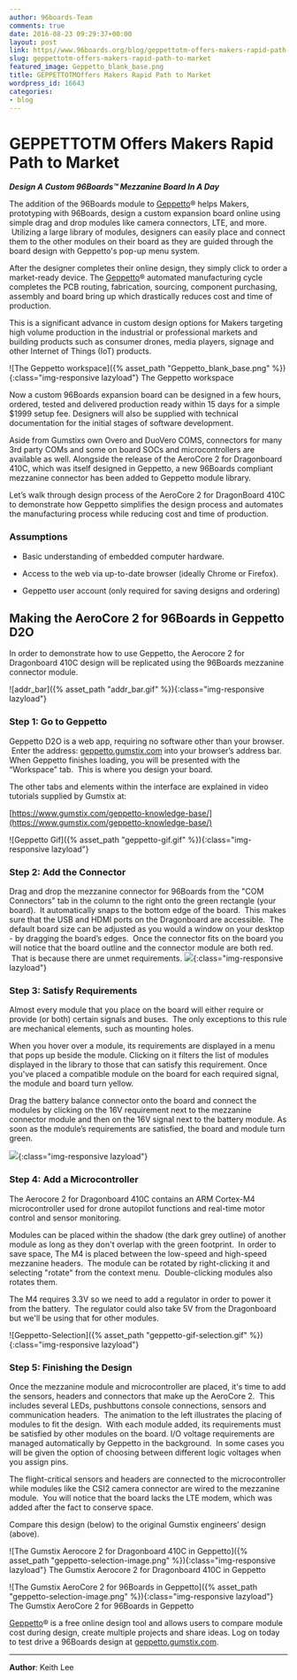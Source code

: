 ```yaml
---
author: 96boards-Team
comments: true
date: 2016-08-23 09:29:37+00:00
layout: post
link: https//www.96boards.org/blog/geppettotm-offers-makers-rapid-path-to-market/
slug: geppettotm-offers-makers-rapid-path-to-market
featured_image: Geppetto_blank_base.png
title: GEPPETTOTMOffers Makers Rapid Path to Market
wordpress_id: 16643
categories:
- blog
---
```


# GEPPETTOTM Offers Makers Rapid Path to Market


**_Design A Custom 96Boards™ Mezzanine Board In A Day_**

The addition of the 96Boards module to [Geppetto](https://www.gumstix.com/geppetto/)® helps Makers, prototyping with 96Boards, design a custom expansion board online using simple drag and drop modules like camera connectors, LTE, and more.  Utilizing a large library of modules, designers can easily place and connect them to the other modules on their board as they are guided through the board design with Geppetto's pop-up menu system.

After the designer completes their online design, they simply click to order a market-ready device. The [Geppetto](https://www.gumstix.com/geppetto/)® automated manufacturing cycle completes the PCB routing, fabrication, sourcing, component purchasing, assembly and board bring up which drastically reduces cost and time of production.

This is a significant advance in custom design options for Makers targeting high volume production in the industrial or professional markets and building products such as consumer drones, media players, signage and other Internet of Things (IoT) products.

![The Geppetto workspace]({% asset_path "Geppetto_blank_base.png" %}){:class="img-responsive lazyload"}
The Geppetto workspace



Now a custom 96Boards expansion board can be designed in a few hours, ordered, tested and delivered production ready within 15 days for a simple $1999 setup fee. Designers will also be supplied with technical documentation for the initial stages of software development.

Aside from Gumstixs own Overo and DuoVero COMS, connectors for many 3rd party COMs and some on board SOCs and microcontrollers are available as well. Alongside the release of the AeroCore 2 for Dragonboard 410C, which was itself designed in Geppetto, a new 96Boards compliant mezzanine connector has been added to Geppetto module library.

Let’s walk through design process of the AeroCore 2 for DragonBoard 410C to demonstrate how Geppetto simplifies the design process and automates the manufacturing process while reducing cost and time of production.


### Assumptions






  * Basic understanding of embedded computer hardware.


  * Access to the web via up-to-date browser (ideally Chrome or Firefox).


  * Geppetto user account (only required for saving designs and ordering)




## Making the AeroCore 2 for 96Boards in Geppetto D2O


In order to demonstrate how to use Geppetto, the Aerocore 2 for Dragonboard 410C design will be replicated using the 96Boards mezzanine connector module.

![addr_bar]({% asset_path "addr_bar.gif" %}){:class="img-responsive lazyload"}


### Step 1: Go to Geppetto


Geppetto D2O is a web app, requiring no software other than your browser.  Enter the address: [geppetto.gumstix.com](http://geppetto.gumstix.com/) into your browser’s address bar. When Geppetto finishes loading, you will be presented with the “Workspace” tab.  This is where you design your board.

The other tabs and elements within the interface are explained in video tutorials supplied by Gumstix at:

[https://www.gumstix.com/geppetto-knowledge-base/](https://www.gumstix.com/geppetto-knowledge-base/)

![Geppetto Gif]({% asset_path "geppetto-gif.gif" %}){:class="img-responsive lazyload"}


### Step 2: Add the Connector


Drag and drop the mezzanine connector for 96Boards from the "COM Connectors" tab in the column to the right onto the green rectangle (your board).  It automatically snaps to the bottom edge of the board.  This makes sure that the USB and HDMI ports on the Dragonboard are accessible.  The default board size can be adjusted as you would a window on your desktop - by dragging the board’s edges.  Once the connector fits on the board you will notice that the board outline and the connector module are both red.  That is because there are unmet requirements.
![](http://i.giphy.com/l0MYKLJoGIUxtp888.gif){:class="img-responsive lazyload"}


### Step 3: Satisfy Requirements


Almost every module that you place on the board will either require or provide (or both) certain signals and buses.  The only exceptions to this rule are mechanical elements, such as mounting holes.

When you hover over a module, its requirements are displayed in a menu that pops up beside the module. Clicking on it filters the list of modules displayed in the library to those that can satisfy this requirement. Once you've placed a compatible module on the board for each required signal, the module and board turn yellow.

Drag the battery balance connector onto the board and connect the modules by clicking on the 16V requirement next to the mezzanine connector module and then on the 16V signal next to the battery module. As soon as the module’s requirements are satisfied, the board and module turn green.

![](http://i.giphy.com/l0MYKKntJQrSyHUhW.gif){:class="img-responsive lazyload"}


### Step 4: Add a Microcontroller


The Aerocore 2 for Dragonboard 410C contains an ARM Cortex-M4 microcontroller used for drone autopilot functions and real-time motor control and sensor monitoring.

Modules can be placed within the shadow (the dark grey outline) of another module as long as they don't overlap with the green footprint.  In order to save space, The M4 is placed between the low-speed and high-speed mezzanine headers.  The module can be rotated by right-clicking it and selecting "rotate" from the context menu.  Double-clicking modules also rotates them.

The M4 requires 3.3V so we need to add a regulator in order to power it from the battery.  The regulator could also take 5V from the Dragonboard but we'll be using that for other modules.

![Geppetto-Selection]({% asset_path "geppetto-gif-selection.gif" %}){:class="img-responsive lazyload"}

### Step 5: Finishing the Design


Once the mezzanine module and microcontroller are placed, it's time to add the sensors, headers and connectors that make up the AeroCore 2.  This includes several LEDs, pushbuttons console connections, sensors and communication headers.  The animation to the left illustrates the placing of modules to fit the design.  With each module added, its requirements must be satisfied by other modules on the board. I/O voltage requirements are managed automatically by Geppetto in the background.  In some cases you will be given the option of choosing between different logic voltages when you assign pins.

The flight-critical sensors and headers are connected to the microcontroller while modules like the CSI2 camera connector are wired to the mezzanine module.  You will notice that the board lacks the LTE modem, which was added after the fact to conserve space.

Compare this design (below) to the original Gumstix engineers’ design (above).

![The Gumstix Aerocore 2 for Dragonboard 410C in Geppetto]({% asset_path "geppetto-selection-image.png" %}){:class="img-responsive lazyload"}  The Gumstix Aerocore 2 for Dragonboard 410C in Geppetto


![The Gumstix AeroCore 2 for 96Boards in Geppetto]({% asset_path "geppetto-selection-image.png" %}){:class="img-responsive lazyload"}  The Gumstix AeroCore 2 for 96Boards in Geppetto


[Geppetto](https://www.gumstix.com/geppetto/)® is a free online design tool and allows users to compare module cost during design, create multiple projects and share ideas. Log on today to test drive a 96Boards design at [geppetto.gumstix.com](http://geppetto.gumstix.com/).



* * *



**Author**: Keith Lee
